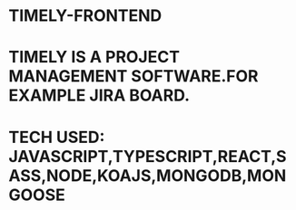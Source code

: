 ﻿# TIMELY-FRONTEND
# TIMELY IS A PROJECT MANAGEMENT SOFTWARE.FOR EXAMPLE JIRA BOARD.
# TECH USED: JAVASCRIPT,TYPESCRIPT,REACT,SASS,NODE,KOAJS,MONGODB,MONGOOSE
